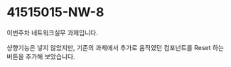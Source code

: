 # 41515015-NW-8

이번주차 네트워크실무 과제입니다.

샹향기능은 넣지 않았지만, 
기존의 과제에서 추가로 움직였던 컴포넌트를 Reset 하는 버튼을 추가해 보았습니다.
